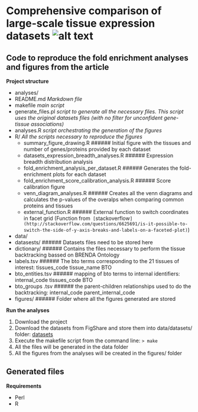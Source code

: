 Comprehensive comparison of large-scale tissue expression datasets ![alt text](http://jensenlab.org/images/tissues_icon.png "TISSUES database")
==============

Code to reproduce the fold enrichment analyses and figures from the article
--------------
**Project structure**
- analyses/
 - README.md *Markdown file*
 - makefile  *main script*
 - generate\_files.pl *script to generate all the necessary files. This script uses the original datasets files (with no filter for unconfident gene-tissue associations)*
 - analyses.R *script orchestrating the generation of the figures*
 - R/ *All the scripts necessary to reproduce the figures*
   - summary\_figure\_drawing.R ###### Initial figure with the tissues and number of genes/proteins provided by each dataset
    - datasets\_expression\_breadth\_analyses.R ###### Expression breadth distribution analysis
     - fold\_enrichment\_analysis\_per\_dataset.R ###### Generates the fold-enrichment plots for each dataset
      - fold\_enrichment\_score\_calibration\_analysis.R ###### Score calibration figure
      - venn\_diagram_analyses.R ###### Creates all the venn diagrams and calculates the p-values of the overalps when comparing common proteins and tissues
      - external\_function.R ###### External function to switch coordinates in facet grid (Function from` [`stackoverflow`](http://stackoverflow.com/questions/6625691/is-it-possible-to-switch-the-side-of-y-axis-breaks-and-labels-on-a-faceted-plot)`)
 - data/ 
  - datasests/ ###### Datasets files need to be stored here
  - dictionary/ ###### Contains the files necessary to perform the tissue backtracking bassed on BRENDA Ontology
   - labels.tsv ###### The bto terms corresponding to the 21 tissues of interest: tissues\_code  tissue\_name  BTO
   - bto\_entities.tsv ###### mapping of bto terms to internal identifiers: internal\_code  tissues\_code  BTO
   - bto\_groups .tsv ###### the parent-children relationships used to do the backtracking: internal\_code  parent\_internal\_code
 - figures/ ###### Folder where all the figures generated are stored

**Run the analyses**

1. Download the project
2. Download the datasets from FigShare and store them into data/datasets/ folder: [datasets](http://figshare.com/s/cb788d0ef4bd11e4b5ea06ec4b8d1f61)
3. Execute the makefile script from the command line:
  `> make`
4. All the files will be generated in the data folder
5. All the figures from the analyses will be created in the figures/ folder

**Generated files**
- 

**Requirements**
- Perl
- R
